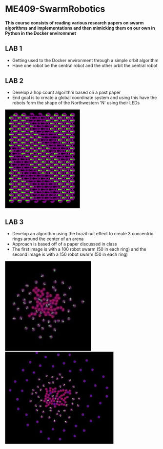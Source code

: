# ME409-SwarmRobotics
#### This course consists of reading various research papers on swarm algorithms and implementations and then mimicking them on our own in Python in the Docker environmnet

## LAB 1
* Getting used to the Docker environment through a simple orbit algorithm
* Have one robot be the central robot and the other orbit the central robot

## LAB 2
* Develop a hop count algorithm based on a past paper
* End goal is to create a global coordinate system and using this have the robots form the shape of the Northwestern 'N' using their LEDs

![Smoothed N](https://github.com/S-odland/ME409-SwarmRobotics/blob/main/Lab2/N_standard.jpg)

## LAB 3
* Develop an algorithm using the brazil nut effect to create 3 concentric rings around the center of an arena
* Approach is based off of a paper discussed in class
* The first image is with a 100 robot swarm (50 in each ring) and the second image is with a 150 robot swarm (50 in each ring)

![100 Robot Swarm](https://github.com/S-odland/ME409-SwarmRobotics/blob/main/Lab3/100brazil.jpg) 
![150 Robot Swarm](https://github.com/S-odland/ME409-SwarmRobotics/blob/main/Lab3/150swarm.jpg)
